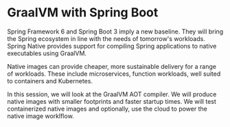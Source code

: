 # GraalVM with Spring Boot

Spring Framework 6 and Spring Boot 3 imply a new baseline. They will bring the Spring ecosystem in line with the needs of tomorrow's workloads. Spring Native provides support for compiling Spring applications to native executables using GraalVM.  

Native images can provide cheaper, more sustainable delivery for a range of workloads. These include microservices, function workloads, well suited to containers and Kubernetes.

In this session, we will look at the GraalVM AOT compiler.
We will produce native images with smaller footprints and faster startup times.
We will test containerized native images and optionally, use the cloud to power the native image worklflow.

